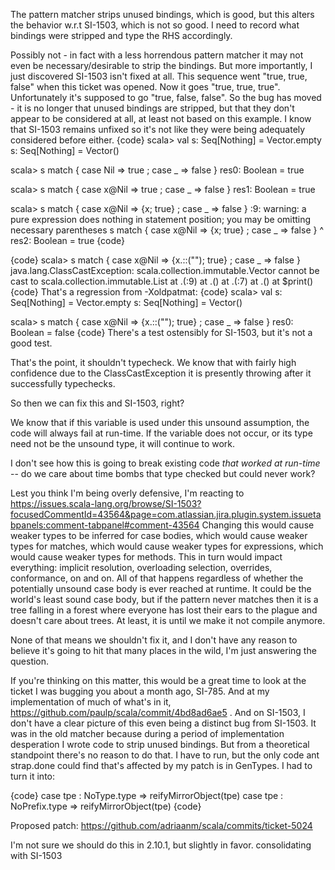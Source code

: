 The pattern matcher strips unused bindings, which is good, but this alters the behavior w.r.t SI-1503, which is not so good.  I need to record what bindings were stripped and type the RHS accordingly.

Possibly not - in fact with a less horrendous pattern matcher it may not even be necessary/desirable to strip the bindings. But more importantly, I just discovered SI-1503 isn't fixed at all.
This sequence went "true, true, false" when this ticket was opened. Now it goes "true, true, true". Unfortunately it's supposed to go "true, false, false". So the bug has moved - it is no longer that unused bindings are stripped, but that they don't appear to be considered at all, at least not based on this example. I know that SI-1503 remains unfixed so it's not like they were being adequately considered before either.
{code}
scala> val s: Seq[Nothing] = Vector.empty
s: Seq[Nothing] = Vector()

scala> s match { case Nil => true ; case _ => false }
res0: Boolean = true

scala> s match { case x@Nil => true ; case _ => false }
res1: Boolean = true

scala> s match { case x@Nil => {x; true} ; case _ => false }
<console>:9: warning: a pure expression does nothing in statement position; you may be omitting necessary parentheses
              s match { case x@Nil => {x; true} ; case _ => false }
                                       ^
res2: Boolean = true
{code}

{code}
scala> s match { case x@Nil => {x.::(""); true} ; case _ => false }
java.lang.ClassCastException: scala.collection.immutable.Vector cannot be cast to scala.collection.immutable.List
	at .<init>(<console>:9)
	at .<clinit>(<console>)
	at .<init>(<console>:7)
	at .<clinit>(<console>)
	at $print(<console>)
{code}
That's a regression from -Xoldpatmat:
{code}
scala> val s: Seq[Nothing] = Vector.empty
s: Seq[Nothing] = Vector()

scala> s match { case x@Nil => {x.::(""); true} ; case _ => false }
res0: Boolean = false
{code}
There's a test ostensibly for SI-1503, but it's not a good test.

That's the point, it shouldn't typecheck. We know that with fairly high confidence due to the ClassCastException it is presently throwing after it successfully typechecks.

So then we can fix this and SI-1503, right?

We know that if this variable is used under this unsound assumption, the code will always fail at run-time.
If the variable does not occur, or its type need not be the unsound type, it will continue to work.

I don't see how this is going to break existing code *that worked at run-time* -- do we care about time bombs that type checked but could never work?

Lest you think I'm being overly defensive, I'm reacting to https://issues.scala-lang.org/browse/SI-1503?focusedCommentId=43564&page=com.atlassian.jira.plugin.system.issuetabpanels:comment-tabpanel#comment-43564
Changing this would cause weaker types to be inferred for case bodies, which would cause weaker types for matches, which would cause weaker types for expressions, which would cause weaker types for methods. This in turn would impact everything: implicit resolution, overloading selection, overrides, conformance, on and on. All of that happens regardless of whether the potentially unsound case body is ever reached at runtime. It could be the world's least sound case body, but if the pattern never matches then it is a tree falling in a forest where everyone has lost their ears to the plague and doesn't care about trees. At least, it is until we make it not compile anymore.

None of that means we shouldn't fix it, and I don't have any reason to believe it's going to hit that many places in the wild, I'm just answering the question.

If you're thinking on this matter, this would be a great time to look at the ticket I was bugging you about a month ago, SI-785. And at my implementation of much of what's in it, https://github.com/paulp/scala/commit/4bd8ad6ae5 .
And on SI-1503, I don't have a clear picture of this even being a distinct bug from SI-1503. It was in the old matcher because during a period of implementation desperation I wrote code to strip unused bindings. But from a theoretical standpoint there's no reason to do that.
I have to run, but the only code ant strap.done could find that's affected by my patch is in GenTypes. I had to turn it into:

{code}
      case tpe : NoType.type =>
        reifyMirrorObject(tpe)
      case tpe : NoPrefix.type =>
        reifyMirrorObject(tpe)
{code}

Proposed patch: https://github.com/adriaanm/scala/commits/ticket-5024

I'm not sure we should do this in 2.10.1, but slightly in favor.
consolidating with SI-1503
